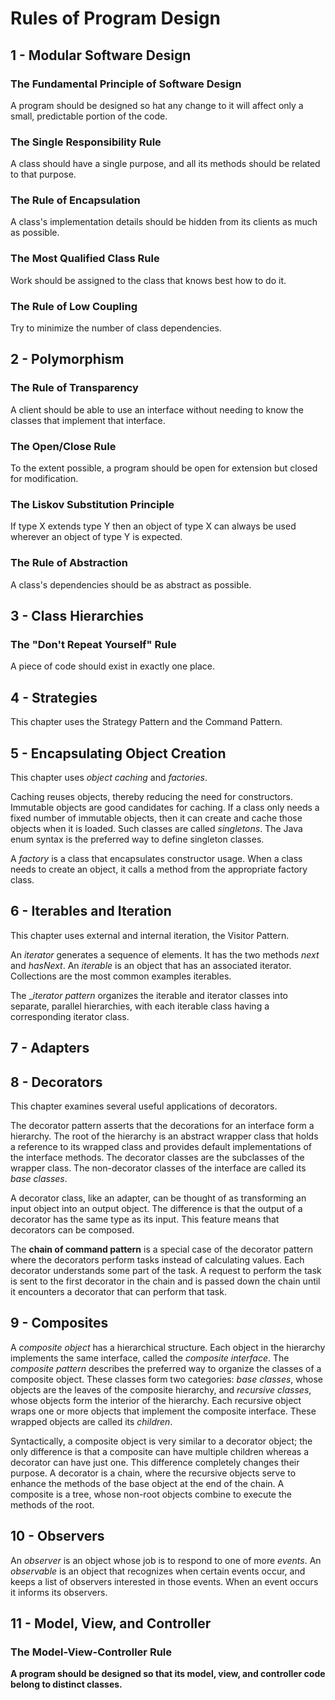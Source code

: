 Rules of Program Design
=======================


1 - Modular Software Design
---------------------------

### The Fundamental Principle of Software Design

A program should be designed so hat any change to it will affect only
a small, predictable portion of the code.

### The Single Responsibility Rule

A class should have a single purpose, and all its methods should be
related to that purpose.

### The Rule of Encapsulation

A class's implementation details should be hidden from its clients
as much as possible.

### The Most Qualified Class Rule

Work should be assigned to the class that knows best how to do it.

### The Rule of Low Coupling

Try to minimize the number of class dependencies.


2 - Polymorphism
----------------

### The Rule of Transparency

A client should be able to use an interface without needing to know
the classes that implement that interface.

### The Open/Close Rule

To the extent possible, a program should be open for extension 
but closed for modification.

### The Liskov Substitution Principle

If type X extends type Y then an object of type X can always be used
wherever an object of type Y is expected.

### The Rule of Abstraction

A class's dependencies should be as abstract as possible.


3 - Class Hierarchies
---------------------

### The "Don't Repeat Yourself" Rule

A piece of code should exist in exactly one place.


4 - Strategies
--------------

This chapter uses the Strategy Pattern and the Command Pattern.


5 - Encapsulating Object Creation
---------------------------------

This chapter uses _object caching_ and _factories_.

Caching reuses objects, thereby reducing the need for constructors.
Immutable objects are good candidates for caching. If a class only needs
a fixed number of immutable objects, then it can create and cache those
objects when it is loaded. Such classes are called _singletons_. The Java 
enum syntax is the preferred way to define singleton classes.

A _factory_ is a class that encapsulates constructor usage. When a class 
needs to create an object, it calls a method from the appropriate factory
class.


6 - Iterables and Iteration
---------------------------

This chapter uses external and internal iteration, the Visitor Pattern.

An _iterator_ generates a sequence of elements. It has the two methods _next_
and _hasNext_. An _iterable_ is an object that has an associated iterator.
Collections are the most common examples iterables.

The __iterator pattern_ organizes the iterable and iterator classes into 
separate, parallel hierarchies, with each iterable class having a corresponding
iterator class.


7 - Adapters
------------

8 - Decorators
--------------

This chapter examines several useful applications of decorators.

The decorator pattern asserts that the decorations for an interface form a hierarchy.
The root of the hierarchy is an abstract wrapper class that holds a reference to 
its wrapped class and provides default implementations of the interface methods.
The decorator classes are the subclasses of the wrapper class. 
The non-decorator classes of the interface are called its _base classes_.

A decorator class, like an adapter, can be thought of as transforming
an input object into an output object. The difference is that the output
of a decorator has the same type as its input. This feature means that
decorators can be composed.

The __chain of command pattern__ is a special case of the decorator pattern
where the decorators perform tasks instead of calculating values. Each decorator
understands some part of the task. A request to perform the task is sent to
the first decorator in the chain and is passed down the chain until it encounters
a decorator that can perform that task.


9 - Composites
--------------

A _composite object_ has a hierarchical structure. Each object in the hierarchy implements the same interface,
called the _composite interface_.
The _composite pattern_ describes the preferred way to organize the classes of a composite object.
These classes form two categories: _base classes_, whose objects are the leaves of the composite hierarchy,
and _recursive classes_, whose objects form the interior of the hierarchy.
Each recursive object wraps one or more objects that implement the composite interface.
These wrapped objects are called its _children_.

Syntactically, a composite object is very similar to a decorator object; the only difference is that 
a composite can have multiple children whereas a decorator can have just one.
This difference completely changes their purpose. A decorator is a chain, where the recursive objects 
serve to enhance the methods of the base object at the end of the chain.
A composite is a tree, whose non-root objects combine to execute the methods of the root.


10 - Observers
--------------

An _observer_ is an object whose job is to respond to one of more _events_.
An _observable_ is an object that recognizes when certain events occur, and keeps a list of observers
interested in those events. When an event occurs it informs its observers. 


11 - Model, View, and Controller
--------------------------------

### The Model-View-Controller Rule

__A program should be designed so that its model, view, and controller code 
belong to distinct classes.__
